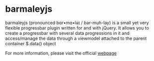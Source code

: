 barmaleyjs
==========

barmaleyjs (pronounced bɑr•mɑ•ləɪ / bar-muh-lay) is a small yet very flexible progressbar plugin written for and with jQuery. It allows you to create a progressbar with several data progressions in it and access/manage the data through a viewmodel attached to the parent container $.data() object

For more information, please visit the official [webpage](http://silicakes.github.io/barmaleyjs/)
